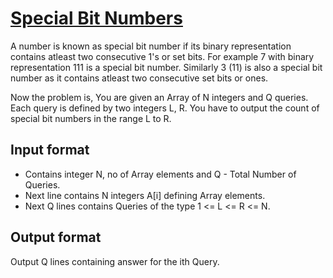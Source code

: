 # [Special Bit Numbers][link]

A number is known as special bit number if its binary representation contains atleast two consecutive 1's or set bits. For example 7 with binary representation 111 is a special bit number. Similarly 3 (11) is also a special bit number as it contains atleast two consecutive set bits or ones.

Now the problem is, You are given an Array of N integers and Q queries. Each query is defined by two integers L, R. You have to output the count of special bit numbers in the range L to R.

## Input format

- Contains integer N, no of Array elements and Q - Total Number of Queries.
- Next line contains N integers A[i] defining Array elements.
- Next Q lines contains Queries of the type 1 <= L <= R <= N.

## Output format

Output Q lines containing answer for the ith Query.

[link]: https://www.hackerearth.com/practice/basic-programming/bit-manipulation/basics-of-bit-manipulation/practice-problems/algorithm/chakra-numbers-9c9e0faf/
